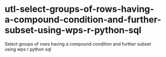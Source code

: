# utl-select-groups-of-rows-having-a-compound-condition-and-further-subset-using-wps-r-python-sql
Select groups of rows having a compound condition and further subset using wps r python sql
